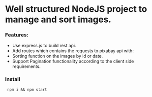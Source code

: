 # Well structured NodeJS project to manage and sort images.

### Features:
- Use express.js to build rest api.
- Add routes which contains the requests to pixabay api with:
- Sorting function on the images by id or date.
- Support Pagination functionality according to the client side requirements.


### Install
` 
 npm i && npm start
`
